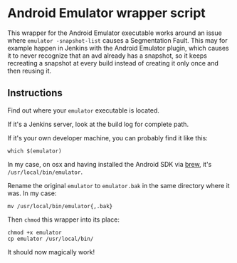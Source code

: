 # Android Emulator wrapper script

This wrapper for the Android Emulator executable works around an issue where `emulator -snapshot-list` causes a Segmentation Fault. This may for example happen in Jenkins with the Android Emulator plugin, which causes it to never recognize that an avd already has a snapshot, so it keeps recreating a snapshot at every build instead of creating it only once and then reusing it.

## Instructions

Find out where your `emulator` executable is located.

If it's a Jenkins server, look at the build log for complete path.

If it's your own developer machine, you can probably find it like this:

	which $(emulator)

In my case, on osx and having installed the Android SDK via [brew](http://mxcl.github.com/homebrew/), it's `/usr/local/bin/emulator`.

Rename the original `emulator` to `emulator.bak` in the same directory where it was. In my case:

	mv /usr/local/bin/emulator{,.bak} 

Then `chmod` this wrapper into its place:

	chmod +x emulator
	cp emulator /usr/local/bin/

It should now magically work!
